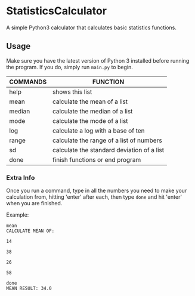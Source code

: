 # StatisticsCalculator
A simple Python3 calculator that calculates basic statistics functions.

## Usage
Make sure you have the latest version of Python 3 installed before running the program. If you do, simply run `main.py` to begin.

COMMANDS | FUNCTION
------ | ------
help | shows this list
mean | calculate the mean of a list
median | calculate the median of a list
mode | calculate the mode of a list
log | calculate a log with a base of ten
range | calculate the range of a list of numbers
sd | calculate the standard deviation of a list
done | finish functions or end program

### Extra Info
Once you run a command, type in all the numbers you need to make your calculation from, hitting 'enter' after each, then type `done` and hit 'enter' when you are finished.

Example:

```
mean
CALCULATE MEAN OF:

14

38

26

58

done
MEAN RESULT: 34.0
```
